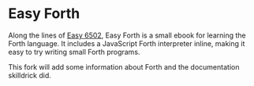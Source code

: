 # Easy Forth

Along the lines of [Easy 6502](http://skilldrick.github.io/easy6502/), Easy
Forth is a small ebook for learning the Forth language. It includes a
JavaScript Forth interpreter inline, making it easy to try writing small Forth
programs.

This fork will add some information about Forth and the documentation skilldrick did.
